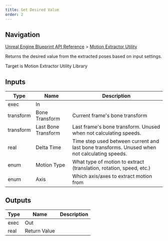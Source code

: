 ```yaml
---
title: Get Desired Value
order: 2
---
```

## Navigation

[Unreal Engine Blueprint API Reference](https://dev.epicgames.com/documentation/en-us/unreal-engine/BlueprintAPI) > [Motion Extractor Utility](https://dev.epicgames.com/documentation/en-us/unreal-engine/BlueprintAPI/MotionExtractorUtility)

Returns the desired value from the extracted poses based on input settings.

Target is Motion Extractor Utility Library

## Inputs

| Type | Name | Description |
| --- | --- | --- |
| exec | In |  |
| transform | Bone Transform | Current frame's bone transform |
| transform | Last Bone Transform | Last frame's bone transform. Unused when not calculating speeds. |
| real | Delta Time | Time step used between current and last bone transforms. Unused when not calculating speeds. |
| enum | Motion Type | What type of motion to extract (translation, rotation, speed, etc.) |
| enum | Axis | Which axis/axes to extract motion from |

## Outputs

| Type | Name | Description |
| --- | --- | --- |
| exec | Out |  |
| real | Return Value |  |
